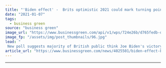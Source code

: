 ```yaml
---
title: "'Biden effect' -  Brits optimistic 2021 could mark turning point for climate action"
date: "2021-01-07"
tags: 
  - business green
source: "business green"
image_url: "https://www.businessgreen.com/api/v1/wps/724e26b/d765fedb-da79-47e3-bc6c-936443529796/4/Biden-solar-185x114.jpg"
image_fp: "/assets/img/post_thumbnails/96.jpg"
lead: "
 New poll suggests majority of British public think Joe Biden's victory spells good news for the environment ..."
article_url: "https://www.businessgreen.com/news/4025501/biden-effect-brits-optimistic-2021-mark-point-climate-action"
---
```


---
